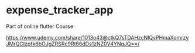 # expense_tracker_app

Part of online flutter Course

https://www.udemy.com/share/1013o43@ctkQ7sTDAHzcNlQvPHmaXomrzyJMrQCIzpfk6bOJgZRSRe9Rt66dDs1zNZ0V4YNgJQ==/
